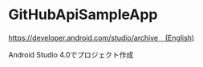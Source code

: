 # GitHubApiSampleApp

https://developer.android.com/studio/archive　(English)

Android Studio 4.0でプロジェクト作成

